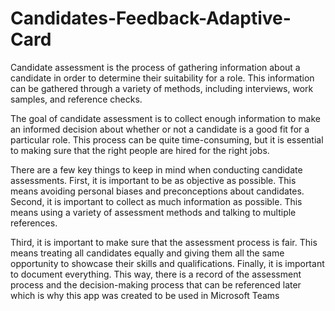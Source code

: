 # Candidates-Feedback-Adaptive-Card

Candidate assessment is the process of gathering information about a candidate in order to determine their suitability for a role. This information can be gathered through a variety of methods, including interviews, work samples, and reference checks.

The goal of candidate assessment is to collect enough information to make an informed decision about whether or not a candidate is a good fit for a particular role. This process can be quite time-consuming, but it is essential to making sure that the right people are hired for the right jobs.

There are a few key things to keep in mind when conducting candidate assessments. First, it is important to be as objective as possible. This means avoiding personal biases and preconceptions about candidates. Second, it is important to collect as much information as possible. This means using a variety of assessment methods and talking to multiple references.

Third, it is important to make sure that the assessment process is fair. This means treating all candidates equally and giving them all the same opportunity to showcase their skills and qualifications. Finally, it is important to document everything. This way, there is a record of the assessment process and the decision-making process that can be referenced later which is why this app was created to be used in Microsoft Teams
